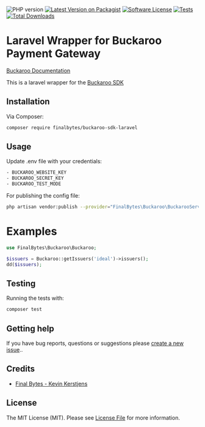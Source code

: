 ![PHP version][ico-php-version]
[![Latest Version on Packagist][ico-version]][link-packagist]
[![Software License][ico-license]](LICENSE.md)
[![Tests][ico-tests]][link-tests]
[![Total Downloads][ico-downloads]][link-downloads]


# Laravel Wrapper for Buckaroo Payment Gateway

[Buckaroo Documentation](https://docs.buckaroo.io/)

This is a laravel wrapper for the [Buckaroo SDK](https://github.com/buckaroo-it/BuckarooSDK_PHP)

## Installation

Via Composer:

``` bash
composer require finalbytes/buckaroo-sdk-laravel
```

## Usage

Update .env file with your credentials:

``` bash
- BUCKAROO_WEBSITE_KEY
- BUCKAROO_SECRET_KEY
- BUCKAROO_TEST_MODE
```

For publishing the config file:

``` bash
php artisan vendor:publish --provider="FinalBytes\Buckaroo\BuckarooServiceProvider"
```

# Examples

``` php
use FinalBytes\Buckaroo\Buckaroo;

$issuers = Buckaroo::getIssuers('ideal')->issuers();
dd($issuers);
```

## Testing

Running the tests with:

``` bash
composer test
``` 

## Getting help

If you have bug reports, questions or suggestions please [create a new issue](https://github.com/finalbytes/buckaroo-sdk-laravel/issues/new/choose)..

## Credits

- [Final Bytes - Kevin Kerstjens][link-author]

## License
The MIT License (MIT). Please see [License File](LICENSE) for more information.

[ico-downloads]: https://img.shields.io/packagist/dt/finalbytes/buckaroo-sdk-laravel.svg?style=flat-square
[ico-license]: https://img.shields.io/badge/license-MIT-brightgreen.svg?style=flat-square
[ico-php-version]: https://img.shields.io/packagist/dependency-v/finalbytes/buckaroo-sdk-laravel/php.svg?style=flat-square
[ico-tests]: https://github.com/finalbytes/buckaroo-sdk-laravel/actions/workflows/tests.yml/badge.svg
[ico-version]: https://img.shields.io/packagist/v/finalbytes/buckaroo-sdk-laravel.svg?style=flat-square
[link-author]: https://github.com/finalbytes
[link-downloads]: https://packagist.org/packages/finalbytes/buckaroo-sdk-laravel
[link-packagist]: https://packagist.org/packages/finalbytes/buckaroo-sdk-laravel
[link-tests]: https://github.com/finalbytes/buckaroo-sdk-laravel/actions/workflows/tests.yml